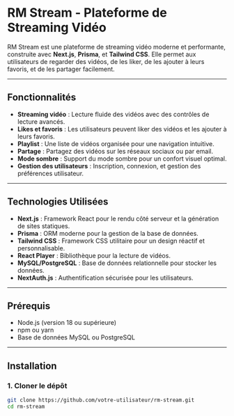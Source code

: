 # RM Stream - Plateforme de Streaming Vidéo

RM Stream est une plateforme de streaming vidéo moderne et performante, construite avec **Next.js**, **Prisma**, et **Tailwind CSS**. Elle permet aux utilisateurs de regarder des vidéos, de les liker, de les ajouter à leurs favoris, et de les partager facilement.

---

## Fonctionnalités

- **Streaming vidéo** : Lecture fluide des vidéos avec des contrôles de lecture avancés.
- **Likes et favoris** : Les utilisateurs peuvent liker des vidéos et les ajouter à leurs favoris.
- **Playlist** : Une liste de vidéos organisée pour une navigation intuitive.
- **Partage** : Partagez des vidéos sur les réseaux sociaux ou par email.
- **Mode sombre** : Support du mode sombre pour un confort visuel optimal.
- **Gestion des utilisateurs** : Inscription, connexion, et gestion des préférences utilisateur.

---

## Technologies Utilisées

- **Next.js** : Framework React pour le rendu côté serveur et la génération de sites statiques.
- **Prisma** : ORM moderne pour la gestion de la base de données.
- **Tailwind CSS** : Framework CSS utilitaire pour un design réactif et personnalisable.
- **React Player** : Bibliothèque pour la lecture de vidéos.
- **MySQL/PostgreSQL** : Base de données relationnelle pour stocker les données.
- **NextAuth.js** : Authentification sécurisée pour les utilisateurs.

---

## Prérequis

- Node.js (version 18 ou supérieure)
- npm ou yarn
- Base de données MySQL ou PostgreSQL

---

## Installation

### 1. Cloner le dépôt

```bash
git clone https://github.com/votre-utilisateur/rm-stream.git
cd rm-stream
